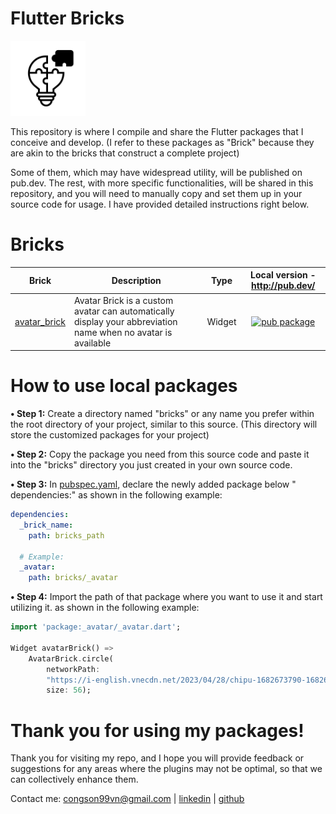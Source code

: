 # Flutter Bricks

<a href="https://github.com/congson99/bricks"><img src="https://github.com/congson99/bricks/blob/master/assets/icons/app_icon.png?raw=true" alt="Icon" width="120"></a>

This repository is where I compile and share the Flutter packages that I conceive and develop. (I
refer to these packages as "Brick" because they are akin to the bricks that construct a complete
project)

Some of them, which may have widespread utility, will be published on pub.dev. The rest, with more
specific functionalities, will be shared in this repository, and you will need to manually copy and
set them up in your source code for usage. I have provided detailed instructions right below.

# Bricks

| Brick                                                     | Description                                                                                                  | Type |  Local version - http://pub.dev/   | 
|-----------------------------------------------------------|--------------------------------------------------------------------------------------------------------------|:----:|:---------------------------:|
| [avatar_brick](https://github.com/congson99/avatar_brick) | Avatar Brick is a custom avatar can automatically display your abbreviation name when no avatar is available |Widget| [![pub package](https://img.shields.io/badge/pub.dev-v0.1.5-blue)](https://pub.dev/packages/avatar_brick) |

# How to use local packages

**• Step 1:** Create a directory named "bricks" or any name you prefer within the root directory of
your project, similar to this source. (This directory will store the customized packages for your
project)

**• Step 2:** Copy the package you need from this source code and paste it into the "bricks"
directory you just created in your own source code.

**• Step 3:** In [pubspec.yaml](./pubspec.yaml), declare the newly added package below "
dependencies:"
as shown in the following example:

```yaml
dependencies:
  _brick_name:
    path: bricks_path

  # Example:
  _avatar:
    path: bricks/_avatar
```

**• Step 4:** Import the path of that package where you want to use it and start utilizing it. as
shown in the following example:

```dart
import 'package:_avatar/_avatar.dart';

Widget avatarBrick() =>
    AvatarBrick.circle(
        networkPath:
        "https://i-english.vnecdn.net/2023/04/28/chipu-1682673790-1682673805-6534-1682673939.png",
        size: 56);
```

# Thank you for using my packages!

Thank you for visiting my repo, and I hope you will provide feedback or suggestions for any areas
where the plugins may not be optimal, so that we can collectively enhance them.

Contact me: [congson99vn@gmail.com](mailto:congson99vn@gmail.com)
| [linkedin](https://www.linkedin.com/in/congson/) | [github](https://github.com/congson99)